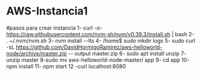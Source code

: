 # AWS-Instancia1
#pasos para crear instancia 
1- curl -o- https://raw.githubusercontent.com/nvm-sh/nvm/v0.39.3/install.sh | bash
2- . ~/.nvm/nvm.sh
3- nvm install --lts
4- /home$ sudo mkdir logs
5- sudo curl -sL https://github.com/DavidHormigoRamirez/aws-helloworld-node/archive/master.zip --
output master.zip
6- sudo apt install unzip
7- unzip master
8-sudo mv aws-helloworld-node-master/ app
9- cd app
10- npm install
11- npm start
12 -curl localhost:8080
